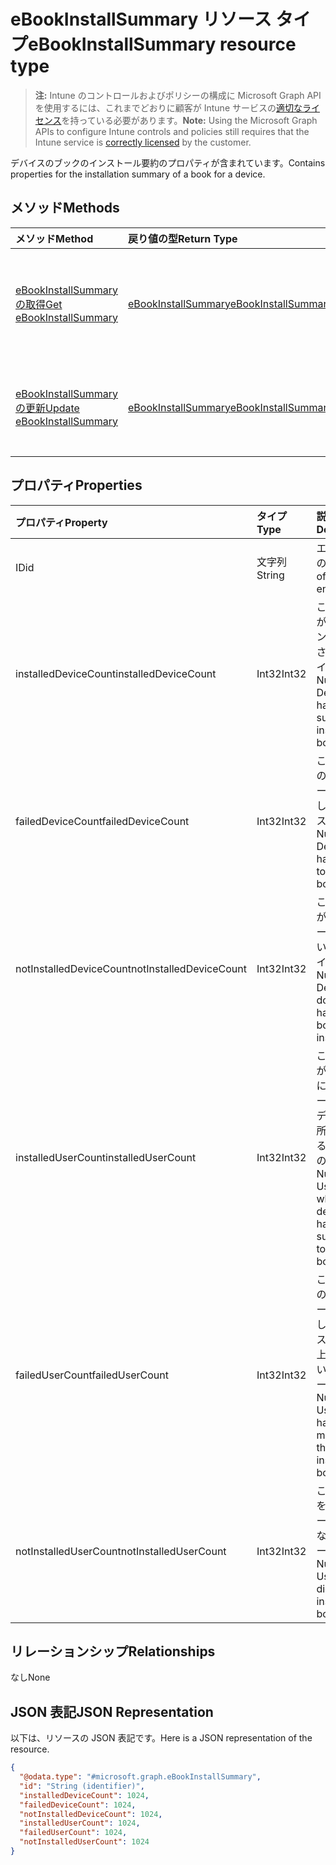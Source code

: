 # <a name="ebookinstallsummary-resource-type"></a><span data-ttu-id="1dcbc-101">eBookInstallSummary リソース タイプ</span><span class="sxs-lookup"><span data-stu-id="1dcbc-101">eBookInstallSummary resource type</span></span>

> <span data-ttu-id="1dcbc-102">**注:** Intune のコントロールおよびポリシーの構成に Microsoft Graph API を使用するには、これまでどおりに顧客が Intune サービスの[適切なライセンス](https://go.microsoft.com/fwlink/?linkid=839381)を持っている必要があります。</span><span class="sxs-lookup"><span data-stu-id="1dcbc-102">**Note:** Using the Microsoft Graph APIs to configure Intune controls and policies still requires that the Intune service is [correctly licensed](https://go.microsoft.com/fwlink/?linkid=839381) by the customer.</span></span>

<span data-ttu-id="1dcbc-103">デバイスのブックのインストール要約のプロパティが含まれています。</span><span class="sxs-lookup"><span data-stu-id="1dcbc-103">Contains properties for the installation summary of a book for a device.</span></span>
## <a name="methods"></a><span data-ttu-id="1dcbc-104">メソッド</span><span class="sxs-lookup"><span data-stu-id="1dcbc-104">Methods</span></span>
|<span data-ttu-id="1dcbc-105">メソッド</span><span class="sxs-lookup"><span data-stu-id="1dcbc-105">Method</span></span>|<span data-ttu-id="1dcbc-106">戻り値の型</span><span class="sxs-lookup"><span data-stu-id="1dcbc-106">Return Type</span></span>|<span data-ttu-id="1dcbc-107">説明</span><span class="sxs-lookup"><span data-stu-id="1dcbc-107">Description</span></span>|
|:---|:---|:---|
|[<span data-ttu-id="1dcbc-108">eBookInstallSummary の取得</span><span class="sxs-lookup"><span data-stu-id="1dcbc-108">Get eBookInstallSummary</span></span>](../api/intune_books_ebookinstallsummary_get.md)|[<span data-ttu-id="1dcbc-109">eBookInstallSummary</span><span class="sxs-lookup"><span data-stu-id="1dcbc-109">eBookInstallSummary</span></span>](../resources/intune_books_ebookinstallsummary.md)|<span data-ttu-id="1dcbc-110">[eBookInstallSummary](../resources/intune_books_ebookinstallsummary.md) オブジェクトのプロパティとリレーションシップを読み取ります。</span><span class="sxs-lookup"><span data-stu-id="1dcbc-110">Read properties and relationships of the [eBookInstallSummary](../resources/intune_books_ebookinstallsummary.md) object.</span></span>|
|[<span data-ttu-id="1dcbc-111">eBookInstallSummary の更新</span><span class="sxs-lookup"><span data-stu-id="1dcbc-111">Update eBookInstallSummary</span></span>](../api/intune_books_ebookinstallsummary_update.md)|[<span data-ttu-id="1dcbc-112">eBookInstallSummary</span><span class="sxs-lookup"><span data-stu-id="1dcbc-112">eBookInstallSummary</span></span>](../resources/intune_books_ebookinstallsummary.md)|<span data-ttu-id="1dcbc-113">[eBookInstallSummary](../resources/intune_books_ebookinstallsummary.md) オブジェクトのプロパティを更新します。</span><span class="sxs-lookup"><span data-stu-id="1dcbc-113">Update the properties of a [eBookInstallSummary](../resources/intune_books_ebookinstallsummary.md) object.</span></span>|

## <a name="properties"></a><span data-ttu-id="1dcbc-114">プロパティ</span><span class="sxs-lookup"><span data-stu-id="1dcbc-114">Properties</span></span>
|<span data-ttu-id="1dcbc-115">プロパティ</span><span class="sxs-lookup"><span data-stu-id="1dcbc-115">Property</span></span>|<span data-ttu-id="1dcbc-116">タイプ</span><span class="sxs-lookup"><span data-stu-id="1dcbc-116">Type</span></span>|<span data-ttu-id="1dcbc-117">説明</span><span class="sxs-lookup"><span data-stu-id="1dcbc-117">Description</span></span>|
|:---|:---|:---|
|<span data-ttu-id="1dcbc-118">ID</span><span class="sxs-lookup"><span data-stu-id="1dcbc-118">id</span></span>|<span data-ttu-id="1dcbc-119">文字列</span><span class="sxs-lookup"><span data-stu-id="1dcbc-119">String</span></span>|<span data-ttu-id="1dcbc-120">エンティティのキー。</span><span class="sxs-lookup"><span data-stu-id="1dcbc-120">Key of the entity.</span></span>|
|<span data-ttu-id="1dcbc-121">installedDeviceCount</span><span class="sxs-lookup"><span data-stu-id="1dcbc-121">installedDeviceCount</span></span>|<span data-ttu-id="1dcbc-122">Int32</span><span class="sxs-lookup"><span data-stu-id="1dcbc-122">Int32</span></span>|<span data-ttu-id="1dcbc-123">このブックが正常にインストールされたデバイスの数。</span><span class="sxs-lookup"><span data-stu-id="1dcbc-123">Number of Devices that have successfully installed this book.</span></span>|
|<span data-ttu-id="1dcbc-124">failedDeviceCount</span><span class="sxs-lookup"><span data-stu-id="1dcbc-124">failedDeviceCount</span></span>|<span data-ttu-id="1dcbc-125">Int32</span><span class="sxs-lookup"><span data-stu-id="1dcbc-125">Int32</span></span>|<span data-ttu-id="1dcbc-126">このブックのインストールが失敗したデバイスの数。</span><span class="sxs-lookup"><span data-stu-id="1dcbc-126">Number of Devices that have failed to install this book.</span></span>|
|<span data-ttu-id="1dcbc-127">notInstalledDeviceCount</span><span class="sxs-lookup"><span data-stu-id="1dcbc-127">notInstalledDeviceCount</span></span>|<span data-ttu-id="1dcbc-128">Int32</span><span class="sxs-lookup"><span data-stu-id="1dcbc-128">Int32</span></span>|<span data-ttu-id="1dcbc-129">このブックがインストールされていないデバイスの数。</span><span class="sxs-lookup"><span data-stu-id="1dcbc-129">Number of Devices that does not have this book installed.</span></span>|
|<span data-ttu-id="1dcbc-130">installedUserCount</span><span class="sxs-lookup"><span data-stu-id="1dcbc-130">installedUserCount</span></span>|<span data-ttu-id="1dcbc-131">Int32</span><span class="sxs-lookup"><span data-stu-id="1dcbc-131">Int32</span></span>|<span data-ttu-id="1dcbc-132">このブックがすべて正常にインストールされたデバイスを所有しているユーザーの数。</span><span class="sxs-lookup"><span data-stu-id="1dcbc-132">Number of Users whose devices have all succeeded to install this book.</span></span>|
|<span data-ttu-id="1dcbc-133">failedUserCount</span><span class="sxs-lookup"><span data-stu-id="1dcbc-133">failedUserCount</span></span>|<span data-ttu-id="1dcbc-134">Int32</span><span class="sxs-lookup"><span data-stu-id="1dcbc-134">Int32</span></span>|<span data-ttu-id="1dcbc-135">このブックのインストールが失敗したデバイスを 1 台以上所有しているユーザーの数。</span><span class="sxs-lookup"><span data-stu-id="1dcbc-135">Number of Users that have 1 or more device that failed to install this book.</span></span>|
|<span data-ttu-id="1dcbc-136">notInstalledUserCount</span><span class="sxs-lookup"><span data-stu-id="1dcbc-136">notInstalledUserCount</span></span>|<span data-ttu-id="1dcbc-137">Int32</span><span class="sxs-lookup"><span data-stu-id="1dcbc-137">Int32</span></span>|<span data-ttu-id="1dcbc-138">このブックをインストールしていないユーザーの数。</span><span class="sxs-lookup"><span data-stu-id="1dcbc-138">Number of Users that did not install this book.</span></span>|

## <a name="relationships"></a><span data-ttu-id="1dcbc-139">リレーションシップ</span><span class="sxs-lookup"><span data-stu-id="1dcbc-139">Relationships</span></span>
<span data-ttu-id="1dcbc-140">なし</span><span class="sxs-lookup"><span data-stu-id="1dcbc-140">None</span></span>
## <a name="json-representation"></a><span data-ttu-id="1dcbc-141">JSON 表記</span><span class="sxs-lookup"><span data-stu-id="1dcbc-141">JSON Representation</span></span>
<span data-ttu-id="1dcbc-142">以下は、リソースの JSON 表記です。</span><span class="sxs-lookup"><span data-stu-id="1dcbc-142">Here is a JSON representation of the resource.</span></span>
<!--{
  "blockType": "resource",
  "keyProperty": "id",
  "baseType": "microsoft.graph.entity",
  "@odata.type": "microsoft.graph.eBookInstallSummary"
}-->
``` json
{
  "@odata.type": "#microsoft.graph.eBookInstallSummary",
  "id": "String (identifier)",
  "installedDeviceCount": 1024,
  "failedDeviceCount": 1024,
  "notInstalledDeviceCount": 1024,
  "installedUserCount": 1024,
  "failedUserCount": 1024,
  "notInstalledUserCount": 1024
}
```



